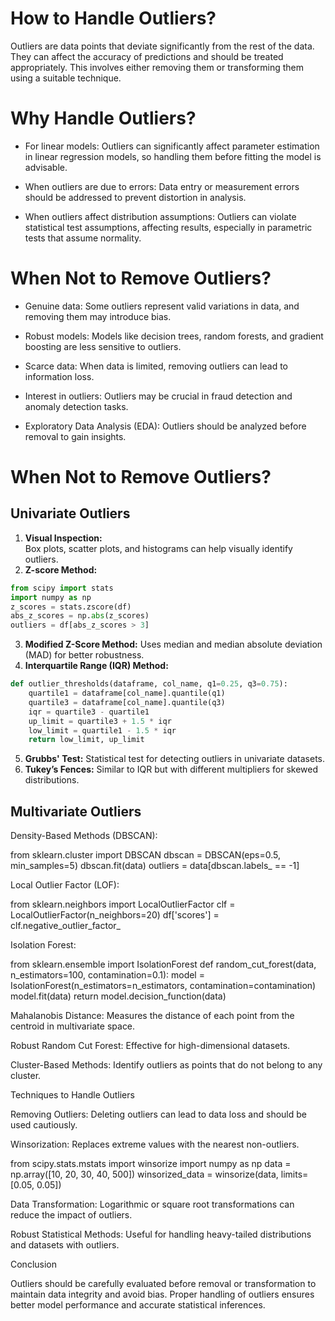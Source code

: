 # How to Handle Outliers?

Outliers are data points that deviate significantly from the rest of the data. They can affect the accuracy of predictions and should be treated appropriately. This involves either removing them or transforming them using a suitable technique.

# Why Handle Outliers?

- For linear models: Outliers can significantly affect parameter estimation in linear regression models, so handling them before fitting the model is advisable.

- When outliers are due to errors: Data entry or measurement errors should be addressed to prevent distortion in analysis.

- When outliers affect distribution assumptions: Outliers can violate statistical test assumptions, affecting results, especially in parametric tests that assume normality.

# When Not to Remove Outliers?

- Genuine data: Some outliers represent valid variations in data, and removing them may introduce bias.

- Robust models: Models like decision trees, random forests, and gradient boosting are less sensitive to outliers.

- Scarce data: When data is limited, removing outliers can lead to information loss.

- Interest in outliers: Outliers may be crucial in fraud detection and anomaly detection tasks.

- Exploratory Data Analysis (EDA): Outliers should be analyzed before removal to gain insights.

# When Not to Remove Outliers?

## Univariate Outliers
1. **Visual Inspection:**  
    Box plots, scatter plots, and histograms can help visually identify outliers.
2. **Z-score Method:**
```python
from scipy import stats
import numpy as np
z_scores = stats.zscore(df)
abs_z_scores = np.abs(z_scores)
outliers = df[abs_z_scores > 3]
```
3. **Modified Z-Score Method:**
Uses median and median absolute deviation (MAD) for better robustness.
4. **Interquartile Range (IQR) Method:**
```python
def outlier_thresholds(dataframe, col_name, q1=0.25, q3=0.75):
    quartile1 = dataframe[col_name].quantile(q1)
    quartile3 = dataframe[col_name].quantile(q3)
    iqr = quartile3 - quartile1
    up_limit = quartile3 + 1.5 * iqr
    low_limit = quartile1 - 1.5 * iqr
    return low_limit, up_limit
```
5. **Grubbs' Test:**
Statistical test for detecting outliers in univariate datasets.
6. **Tukey’s Fences:**
Similar to IQR but with different multipliers for skewed distributions.
## Multivariate  Outliers 
Density-Based Methods (DBSCAN):

from sklearn.cluster import DBSCAN
dbscan = DBSCAN(eps=0.5, min_samples=5)
dbscan.fit(data)
outliers = data[dbscan.labels_ == -1]

Local Outlier Factor (LOF):

from sklearn.neighbors import LocalOutlierFactor
clf = LocalOutlierFactor(n_neighbors=20)
df['scores'] = clf.negative_outlier_factor_

Isolation Forest:

from sklearn.ensemble import IsolationForest
def random_cut_forest(data, n_estimators=100, contamination=0.1):
    model = IsolationForest(n_estimators=n_estimators, contamination=contamination)
    model.fit(data)
    return model.decision_function(data)

Mahalanobis Distance: Measures the distance of each point from the centroid in multivariate space.

Robust Random Cut Forest: Effective for high-dimensional datasets.

Cluster-Based Methods: Identify outliers as points that do not belong to any cluster.

Techniques to Handle Outliers

Removing Outliers: Deleting outliers can lead to data loss and should be used cautiously.

Winsorization: Replaces extreme values with the nearest non-outliers.

from scipy.stats.mstats import winsorize
import numpy as np
data = np.array([10, 20, 30, 40, 500])
winsorized_data = winsorize(data, limits=[0.05, 0.05])

Data Transformation: Logarithmic or square root transformations can reduce the impact of outliers.

Robust Statistical Methods: Useful for handling heavy-tailed distributions and datasets with outliers.

Conclusion

Outliers should be carefully evaluated before removal or transformation to maintain data integrity and avoid bias. Proper handling of outliers ensures better model performance and accurate statistical inferences.

